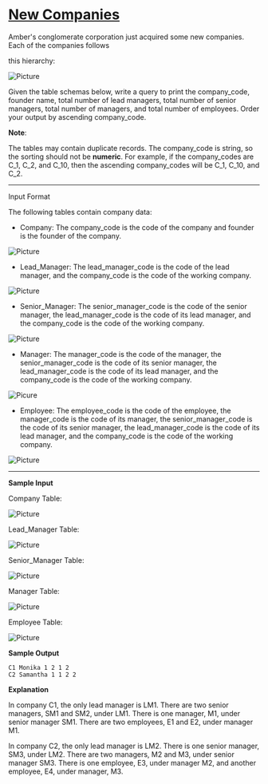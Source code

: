 # [New Companies](https://www.hackerrank.com/challenges/the-company/problem)

Amber's conglomerate corporation just acquired some new companies. Each of the companies follows

this hierarchy:

![Picture](https://s3.amazonaws.com/hr-challenge-images/19505/1458531031-249df3ae87-ScreenShot2016-03-21at8.59.56AM.png)

Given the table schemas below, write a query to print the company_code, founder name, total number of lead managers, total number of senior managers, total number of managers, and total number of employees. Order your output by ascending company_code.

<strong>Note</strong>:

The tables may contain duplicate records.
The company_code is string, so the sorting should not be <strong>numeric</strong>. For example, if the company_codes are C_1, C_2, and C_10, then the ascending company_codes will be C_1, C_10, and C_2.

____________

<storng>Input Format</strong>

The following tables contain company data:

- Company: The company_code is the code of the company and founder is the founder of the company.

![Picture](https://s3.amazonaws.com/hr-challenge-images/19505/1458531125-deb0a57ae1-ScreenShot2016-03-21at8.50.04AM.png)

- Lead_Manager: The lead_manager_code is the code of the lead manager, and the company_code is the code of the working company.

![Picture](https://s3.amazonaws.com/hr-challenge-images/19505/1458534960-2c6d764e3c-ScreenShot2016-03-21at8.50.12AM.png)

- Senior_Manager: The senior_manager_code is the code of the senior manager, the lead_manager_code is the code of its lead manager, and the company_code is the code of the working company.

![Picture](https://s3.amazonaws.com/hr-challenge-images/19505/1458534973-6548194998-ScreenShot2016-03-21at8.50.21AM.png)

- Manager: The manager_code is the code of the manager, the senior_manager_code is the code of its senior manager, the lead_manager_code is the code of its lead manager, and the company_code is the code of the working company.

![Picure](https://s3.amazonaws.com/hr-challenge-images/19505/1458534988-7fc0af46ce-ScreenShot2016-03-21at8.50.29AM.png)

- Employee: The employee_code is the code of the employee, the manager_code is the code of its manager, the senior_manager_code is the code of its senior manager, the lead_manager_code is the code of its lead manager, and the company_code is the code of the working company.

![Picture](https://s3.amazonaws.com/hr-challenge-images/19505/1458535002-d47f63cbb4-ScreenShot2016-03-21at8.50.41AM.png)

____________

<strong>Sample Input</strong>

Company Table:

![Picture](https://s3.amazonaws.com/hr-challenge-images/19505/1458535049-2a207c44b3-ScreenShot2016-03-21at8.50.52AM.png)

Lead_Manager Table:

![Picture](https://s3.amazonaws.com/hr-challenge-images/19505/1458535073-919107f639-ScreenShot2016-03-21at8.51.03AM.png)

Senior_Manager Table:

![Picture](https://s3.amazonaws.com/hr-challenge-images/19505/1458535111-b1c48335b3-ScreenShot2016-03-21at8.51.15AM.png)

Manager Table:

![Picture](https://s3.amazonaws.com/hr-challenge-images/19505/1458535122-888f4bf340-ScreenShot2016-03-21at8.51.26AM.png)

Employee Table:

![Picture](https://s3.amazonaws.com/hr-challenge-images/19505/1458535134-878767e0d9-ScreenShot2016-03-21at8.51.52AM.png)

<strong>Sample Output</strong>

<pre><code>C1 Monika 1 2 1 2
C2 Samantha 1 1 2 2</code></pre>

<strong>Explanation</strong>

In company C1, the only lead manager is LM1. There are two senior managers, SM1 and SM2, under LM1. There is one manager, M1, under senior manager SM1. There are two employees, E1 and E2, under manager M1.

In company C2, the only lead manager is LM2. There is one senior manager, SM3, under LM2. There are two managers, M2 and M3, under senior manager SM3. There is one employee, E3, under manager M2, and another employee, E4, under manager, M3.

